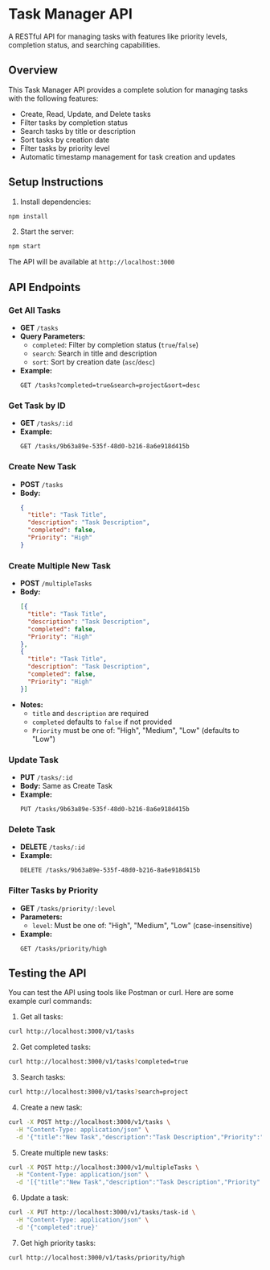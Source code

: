 # Task Manager API

A RESTful API for managing tasks with features like priority levels, completion status, and searching capabilities.

## Overview

This Task Manager API provides a complete solution for managing tasks with the following features:
- Create, Read, Update, and Delete tasks
- Filter tasks by completion status
- Search tasks by title or description
- Sort tasks by creation date
- Filter tasks by priority level
- Automatic timestamp management for task creation and updates

## Setup Instructions

1. Install dependencies:
```bash
npm install
```

2. Start the server:
```bash
npm start
```

The API will be available at `http://localhost:3000`

## API Endpoints

### Get All Tasks
- **GET** `/tasks`
- **Query Parameters:**
  - `completed`: Filter by completion status (`true`/`false`)
  - `search`: Search in title and description
  - `sort`: Sort by creation date (`asc`/`desc`)
- **Example:**
  ```
  GET /tasks?completed=true&search=project&sort=desc
  ```

### Get Task by ID
- **GET** `/tasks/:id`
- **Example:**
  ```
  GET /tasks/9b63a89e-535f-48d0-b216-8a6e918d415b
  ```

### Create New Task
- **POST** `/tasks`
- **Body:**
  ```json
  {
    "title": "Task Title",
    "description": "Task Description",
    "completed": false,
    "Priority": "High"
  }
  ```

### Create Multiple New Task
- **POST** `/multipleTasks`
- **Body:**
  ```json
  [{
    "title": "Task Title",
    "description": "Task Description",
    "completed": false,
    "Priority": "High"
  },
  {
    "title": "Task Title",
    "description": "Task Description",
    "completed": false,
    "Priority": "High"
  }]
  ```
- **Notes:**
  - `title` and `description` are required
  - `completed` defaults to `false` if not provided
  - `Priority` must be one of: "High", "Medium", "Low" (defaults to "Low")

### Update Task
- **PUT** `/tasks/:id`
- **Body:** Same as Create Task
- **Example:**
  ```
  PUT /tasks/9b63a89e-535f-48d0-b216-8a6e918d415b
  ```

### Delete Task
- **DELETE** `/tasks/:id`
- **Example:**
  ```
  DELETE /tasks/9b63a89e-535f-48d0-b216-8a6e918d415b
  ```

### Filter Tasks by Priority
- **GET** `/tasks/priority/:level`
- **Parameters:**
  - `level`: Must be one of: "High", "Medium", "Low" (case-insensitive)
- **Example:**
  ```
  GET /tasks/priority/high
  ```

## Testing the API

You can test the API using tools like Postman or curl. Here are some example curl commands:

1. Get all tasks:
```bash
curl http://localhost:3000/v1/tasks
```

2. Get completed tasks:
```bash
curl http://localhost:3000/v1/tasks?completed=true
```

3. Search tasks:
```bash
curl http://localhost:3000/v1/tasks?search=project
```

4. Create a new task:
```bash
curl -X POST http://localhost:3000/v1/tasks \
  -H "Content-Type: application/json" \
  -d '{"title":"New Task","description":"Task Description","Priority":"High"}'
```

5. Create multiple new tasks:
```bash
curl -X POST http://localhost:3000/v1/multipleTasks \
  -H "Content-Type: application/json" \
  -d '[{"title":"New Task","description":"Task Description","Priority":"High"},{"title":"New Task","description":"Task Description","Priority":"High"}]'
```

6. Update a task:
```bash
curl -X PUT http://localhost:3000/v1/tasks/task-id \
  -H "Content-Type: application/json" \
  -d '{"completed":true}'
```

7. Get high priority tasks:
```bash
curl http://localhost:3000/v1/tasks/priority/high
```